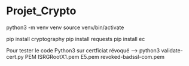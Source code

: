 # Projet_Crypto

python3 -m venv venv
source venv/bin/activate

pip install cryptography
pip install requests
pip install ec

Pour tester le code Python3 sur certficiat révoqué --> python3 validate-cert.py PEM ISRGRootX1.pem E5.pem revoked-badssl-com.pem
